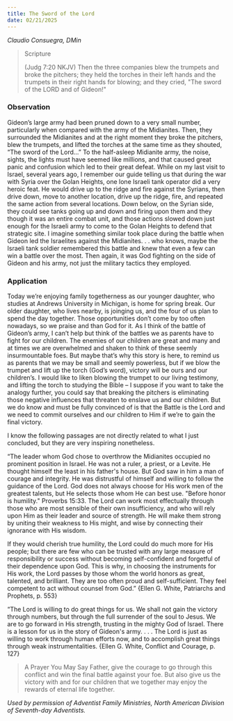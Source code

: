 ```yaml
---
title: The Sword of the Lord
date: 02/21/2025
---
```


_Claudio Consuegra, DMin_

> <p>Scripture</p>
> (Judg 7:20 NKJV) Then the three companies blew the trumpets and broke the pitchers; they held the torches in their left hands and the trumpets in their right hands for blowing; and they cried, "The sword of the LORD and of Gideon!"

### Observation

Gideon’s large army had been pruned down to a very small number, particularly when compared with the army of the Midianites. Then, they surrounded the Midianites and at the right moment they broke the pitchers, blew the trumpets, and lifted the torches at the same time as they shouted, “The sword of the Lord...” To the half-asleep Midianite army, the noise, sights, the lights must have seemed like millions, and that caused great panic and confusion which led to their great defeat. While on my last visit to Israel, several years ago, I remember our guide telling us that during the war with Syria over the Golan Heights, one lone Israeli tank operator did a very heroic feat. He would drive up to the ridge and fire against the Syrians, then drive down, move to another location, drive up the ridge, fire, and repeated the same action from several locations. Down below, on the Syrian side, they could see tanks going up and down and firing upon them and they though it was an entire combat unit, and those actions slowed down just enough for the Israeli army to come to the Golan Heights to defend that strategic site. I imagine something similar took place during the battle when Gideon led the Israelites against the Midianites. . . who knows, maybe the Israeli tank soldier remembered this battle and knew that even a few can win a battle over the most. Then again, it was God fighting on the side of Gideon and his army, not just the military tactics they employed.

### Application

Today we’re enjoying family togetherness as our younger daughter, who studies at Andrews University in Michigan, is home for spring break. Our older daughter, who lives nearby, is joinging us, and the four of us plan to spend the day together. Those opportunities don’t come by too often nowadays, so we praise and than God for it. As I think of the battle of Gideon’s army, I can’t help but think of the battles we as parents have to fight for our children. The enemies of our children are great and many and at times we are overwhelmed and shaken to think of these seemly insurmountable foes. But maybe that’s why this story is here, to remind us as parents that we may be small and seemly powerless, but if we blow the trumpet and lift up the torch (God’s word), victory will be ours and our children’s. I would like to liken blowing the trumpet to our living testimony, and lifting the torch to studying the Bible – I suppose if you want to take the analogy further, you could say that breaking the pitchers is eliminating those negative influences that threaten to enslave us and our children. But we do know and must be fully convinced of is that the Battle is the Lord and we need to commit ourselves and our children to Him if we’re to gain the final victory.

I know the following passages are not directly related to what I just concluded, but they are very inspiring nonetheless.

“The leader whom God chose to overthrow the Midianites occupied no prominent position in Israel. He was not a ruler, a priest, or a Levite. He thought himself the least in his father's house. But God saw in him a man of courage and integrity. He was distrustful of himself and willing to follow the guidance of the Lord. God does not always choose for His work men of the greatest talents, but He selects those whom He can best use. "Before honor is humility." Proverbs 15:33. The Lord can work most effectually through those who are most sensible of their own insufficiency, and who will rely upon Him as their leader and source of strength. He will make them strong by uniting their weakness to His might, and wise by connecting their ignorance with His wisdom.

If they would cherish true humility, the Lord could do much more for His people; but there are few who can be trusted with any large measure of responsibility or success without becoming self-confident and forgetful of their dependence upon God. This is why, in choosing the instruments for His work, the Lord passes by those whom the world honors as great, talented, and brilliant. They are too often proud and self-sufficient. They feel competent to act without counsel from God.” {Ellen G. White, Patriarchs and Prophets, p. 553}

“The Lord is willing to do great things for us. We shall not gain the victory through numbers, but through the full surrender of the soul to Jesus. We are to go forward in His strength, trusting in the mighty God of Israel. There is a lesson for us in the story of Gideon's army. . . . The Lord is just as willing to work through human efforts now, and to accomplish great things through weak instrumentalities. {Ellen G. White, Conflict and Courage, p. 127}

> <callout>A Prayer You May Say</callout>
> Father, give the courage to go through this conflict and win the final battle against your foe. But also give us the victory with and for our children that we together may enjoy the rewards of eternal life together.

_Used by permission of Adventist Family Ministries, North American Division of Seventh-day Adventists._